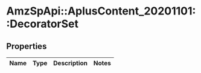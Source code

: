 # AmzSpApi::AplusContent_20201101::DecoratorSet

## Properties
Name | Type | Description | Notes
------------ | ------------- | ------------- | -------------

